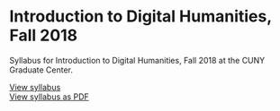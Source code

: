 # Introduction to Digital Humanities, Fall 2018

Syllabus for Introduction to Digital Humanities, Fall 2018 at the CUNY Graduate Center.

[View syllabus](IntroDH-syllabus-f18.md)  
[View syllabus as PDF](IntroDH-syllabus-f18.pdf)  
